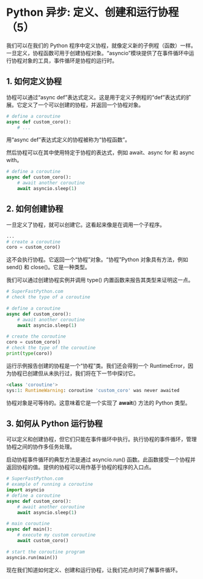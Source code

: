 # Python 异步: 定义、创建和运行协程（5）

我们可以在我们的 Python 程序中定义协程，就像定义新的子例程（函数）一样。一旦定义，协程函数可用于创建协程对象。“asyncio”模块提供了在事件循环中运行协程对象的工具，事件循环是协程的运行时。



## 1. 如何定义协程

协程可以通过“async def”表达式定义。这是用于定义子例程的“def”表达式的扩展。它定义了一个可以创建的协程，并返回一个协程对象。

```python
# define a coroutine
async def custom_coro():
	# ...
```

用“async def”表达式定义的协程被称为“协程函数”。

然后协程可以在其中使用特定于协程的表达式，例如 await、async for 和 async with。

```python
# define a coroutine
async def custom_coro():
	# await another coroutine
	await asyncio.sleep(1)
```



## 2. 如何创建协程

一旦定义了协程，就可以创建它。这看起来像是在调用一个子程序。

```python
...
# create a coroutine
coro = custom_coro()
```

这不会执行协程。它返回一个“协程”对象。“协程”Python 对象具有方法，例如 send() 和 close()。它是一种类型。

我们可以通过创建协程实例并调用 type() 内置函数来报告其类型来证明这一点。

```python
# SuperFastPython.com
# check the type of a coroutine
 
# define a coroutine
async def custom_coro():
    # await another coroutine
    await asyncio.sleep(1)
 
# create the coroutine
coro = custom_coro()
# check the type of the coroutine
print(type(coro))
```

运行示例报告创建的协程是一个“协程”类。我们还会得到一个 RuntimeError，因为协程已创建但从未执行过，我们将在下一节中探讨它。

```python
<class 'coroutine'>
sys:1: RuntimeWarning: coroutine 'custom_coro' was never awaited
```

协程对象是可等待的。这意味着它是一个实现了 __await__() 方法的 Python 类型。



## 3. 如何从 Python 运行协程

可以定义和创建协程，但它们只能在事件循环中执行。执行协程的事件循环，管理协程之间的协作多任务处理。

启动协程事件循环的典型方法是通过 asyncio.run() 函数。此函数接受一个协程并返回协程的值。提供的协程可以用作基于协程的程序的入口点。

```python
# SuperFastPython.com
# example of running a coroutine
import asyncio
# define a coroutine
async def custom_coro():
    # await another coroutine
    await asyncio.sleep(1)
 
# main coroutine
async def main():
    # execute my custom coroutine
    await custom_coro()
 
# start the coroutine program
asyncio.run(main())
```

现在我们知道如何定义、创建和运行协程，让我们花点时间了解事件循环。

